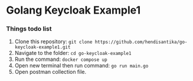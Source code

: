 # Golang Keycloak Example1

### Things todo list

1. Clone this repository: `git clone https://github.com/hendisantika/go-keycloak-example1.git`
2. Navigate to the folder: `cd go-keycloak-example1`
3. Run the command: `docker compose up`
4. Open new terminal then run command: `go run main.go`
5. Open postman collection file.
